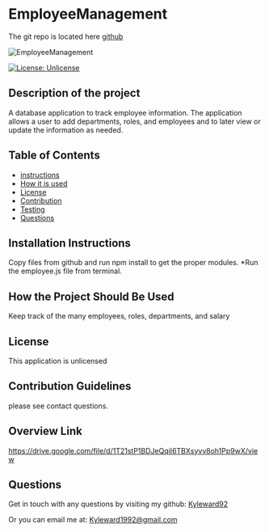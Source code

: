 # EmployeeManagement

The git repo is located here [github](https://github.com/kyleward92/EmployeeManagement.git)


![EmployeeManagement](https://user-images.githubusercontent.com/70237338/104797993-d6779380-5790-11eb-8313-b4eba7ab4551.PNG)


[![License: Unlicense](https://img.shields.io/badge/license-Unlicense-blue.svg)](http://unlicense.org/)
## Description of the project
A database application to track employee information. The application allows a user to add departments, roles, and employees and to later view or update the information as needed.
    
## Table of Contents
- [instructions](#-Installation-Instructions)
- [How it is used](#-How-the-Project-Should-Be-Used)
- [License](#-License)
- [Contribution](#-Contribution-Guidelines)
- [Testing](#-Test-Instructions)
- [Questions](#-Questions)
    
## Installation Instructions
Copy files from github and run npm install to get the proper modules. *Run the employee.js file from terminal.
    
## How the Project Should Be Used
Keep track of the many employees, roles, departments, and salary

    
## License 
This application is unlicensed
    
## Contribution Guidelines
please see contact questions.

## Overview Link
https://drive.google.com/file/d/1T21stP1BDJeQqiI6TBXsyvv8oh1Pp9wX/view
    
<!-- ## Test Instructions
Download and run node index.js -->
    
## Questions
Get in touch with any questions by visiting my github:
[Kyleward92](https://github.com/Kyleward92/) 
  
Or you can email me at:
[Kyleward1992@gmail.com](mailto:Kyleward1992@gmail.com)